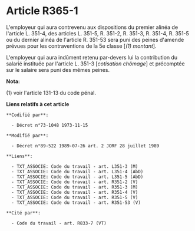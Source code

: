 # Article R365-1

L'employeur qui aura contrevenu aux dispositions du premier alinéa de l'article L. 351-4, des articles L. 351-5, R. 351-2, R.
351-3, R. 351-4, R. 351-5 ou du dernier alinéa de l'article R. 351-53 sera puni des peines d'amende prévues pour les
contraventions de la 5e classe [*(1) montant*].

L'employeur qui aura indûment retenu par-devers lui la contribution du salarié instituée par l'article L. 351-3 [*cotisation
chômage*] et précomptée sur le salaire sera puni des mêmes peines.

**Nota:**

(1) voir l'article 131-13 du code pénal.

**Liens relatifs à cet article**

	**Codifié par**:

	  - Décret n°73-1048 1973-11-15

	**Modifié par**:

	  - Décret n°89-522 1989-07-26 art. 2 JORF 28 juillet 1989

	**Liens**:

	  - TXT_ASSOCIE: Code du travail - art. L351-3 (M)
	  - TXT_ASSOCIE: Code du travail - art. L351-4 (AbD)
	  - TXT_ASSOCIE: Code du travail - art. L351-5 (AbD)
	  - TXT_ASSOCIE: Code du travail - art. R351-2 (V)
	  - TXT_ASSOCIE: Code du travail - art. R351-3 (M)
	  - TXT_ASSOCIE: Code du travail - art. R351-4 (V)
	  - TXT_ASSOCIE: Code du travail - art. R351-5 (V)
	  - TXT_ASSOCIE: Code du travail - art. R351-53 (V)

	**Cité par**:

	  - Code du travail - art. R833-7 (VT)
